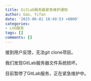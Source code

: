 ```yaml
---
title: GitLab服务器紧急维护通知
author: Gao, Yifan
date: '2015-06-01 18:49:53 +0800'
categories:
- LUG服务
tags: []
comments: []
---
```

接到用户反馈，无法git clone项目。

我们发现GitLab服务器文件系统损坏。

目前暂停了GitLab服务，正在紧急维护中。
